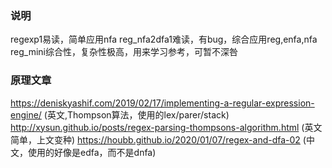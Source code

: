 ### 说明
regexp1易读，简单应用nfa
reg_nfa2dfa1难读，有bug，综合应用reg,enfa,nfa
reg_mini综合性，复杂性极高，用来学习参考，可暂不深咎

### 原理文章
https://deniskyashif.com/2019/02/17/implementing-a-regular-expression-engine/ (英文,Thompson算法，使用的lex/parer/stack)
http://xysun.github.io/posts/regex-parsing-thompsons-algorithm.html (英文简单，上文变种)
https://houbb.github.io/2020/01/07/regex-and-dfa-02 (中文，使用的好像是edfa，而不是dnfa)